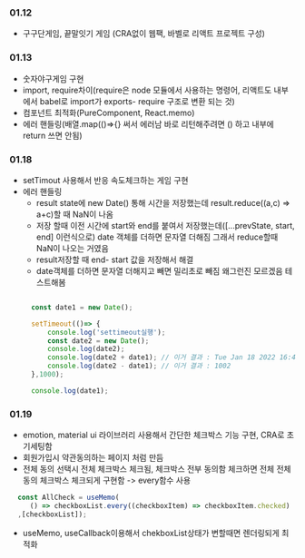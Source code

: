 ### 01.12
* 구구단게임, 끝말잇기 게임 (CRA없이 웹팩, 바벨로 리액트 프로젝트 구성)

### 01.13
* 숫자야구게임 구현 
* import, require차이(require은 node 모듈에서 사용하는 명령어, 리액트도 내부에서 babel로 import가 exports- require 구조로 변환 되는 것)
* 컴포넌트 최적화(PureComponent, React.memo)
* 에러 핸들링(배열.map(()=>{} 써서 에러남 바로 리턴해주려면 () 하고 내부에 return 쓰면 안됨)


### 01.18
* setTimout 사용해서 반응 속도체크하는 게임 구현
* 에러 핸들링
  - result state에 new Date() 통해 시간을 저장했는데 result.reduce((a,c) => a+c)할 때 NaN이 나옴
  - 저장 할때 이전 시간에 start와 end를 붙여서 저장했는데([...prevState, start, end] 이런식으로) date 객체를 더하면 문자열 더해짐 그래서 reduce할때 NaN이 나오는 거였음
  - result저장할 때 end- start 값을 저장해서 해결
  - date객체를 더하면 문자열 더해지고 빼면 밀리초로 빼짐 왜그런진 모르겠음 테스트해봄
  ```javascript
  
    const date1 = new Date();

    setTimeout(()=> {
        console.log('settimeout실행');
        const date2 = new Date();
        console.log(date2);
        console.log(date2 + date1); // 이거 결과 : Tue Jan 18 2022 16:48:03 GMT+0900 (한국 표준시)Tue Jan 18 2022 16:48:02 GMT+0900 (한국 표준시)
        console.log(date2 - date1); // 이거 결과 : 1002
    },1000);

    console.log(date1);

  ```
  
### 01.19
* emotion, material ui 라이브러리 사용해서 간단한 체크박스 기능 구현, CRA로 초기세팅함
* 회원가입시 약관동의하는 페이지 처럼 만듬
* 전체 동의 선택시 전체 체크박스 체크됨, 체크박스 전부 동의함 체크하면 전체 전체동의 체크박스 체크되게 구현함 -> every함수 사용
```javascript
  const AllCheck = useMemo(
     () => checkboxList.every((checkboxItem) => checkboxItem.checked)
  ,[checkboxList]);
```
* useMemo, useCallback이용해서 chekboxList상태가 변할때면 렌더링되게 최적화
